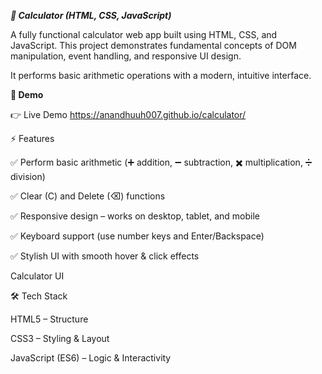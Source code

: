 ***🧮 Calculator (HTML, CSS, JavaScript)***

A fully functional calculator web app built using HTML, CSS, and JavaScript.
This project demonstrates fundamental concepts of DOM manipulation, event handling, and responsive UI design.

It performs basic arithmetic operations with a modern, intuitive interface.

**🌟 Demo**

👉 Live Demo
https://anandhuuh007.github.io/calculator/

⚡ Features

✅ Perform basic arithmetic (➕ addition, ➖ subtraction, ✖️ multiplication, ➗ division)

✅ Clear (C) and Delete (⌫) functions

✅ Responsive design – works on desktop, tablet, and mobile

✅ Keyboard support (use number keys and Enter/Backspace)

✅ Stylish UI with smooth hover & click effects



Calculator UI

🛠️ Tech Stack

HTML5 – Structure

CSS3 – Styling & Layout

JavaScript (ES6) – Logic & Interactivity
